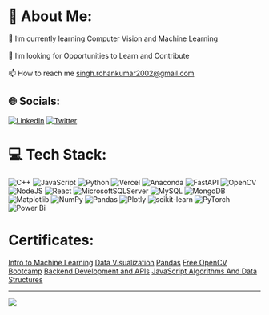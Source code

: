 # 💫 About Me:
🌱 I’m currently learning Computer Vision and Machine Learning<br><br>👯 I’m looking for Opportunities to Learn and Contribute<br><br>📫 How to reach me singh.rohankumar2002@gmail.com


## 🌐 Socials:
[![LinkedIn](https://img.shields.io/badge/LinkedIn-%230077B5.svg?logo=linkedin&logoColor=white)](https://linkedin.com/in/roxoho) [![Twitter](https://img.shields.io/badge/Twitter-%231DA1F2.svg?logo=Twitter&logoColor=white)](https://twitter.com/roxohoking) 

# 💻 Tech Stack:
![C++](https://img.shields.io/badge/c++-%2300599C.svg?style=for-the-badge&logo=c%2B%2B&logoColor=white) ![JavaScript](https://img.shields.io/badge/javascript-%23323330.svg?style=for-the-badge&logo=javascript&logoColor=%23F7DF1E) ![Python](https://img.shields.io/badge/python-3670A0?style=for-the-badge&logo=python&logoColor=ffdd54) ![Vercel](https://img.shields.io/badge/vercel-%23000000.svg?style=for-the-badge&logo=vercel&logoColor=white) ![Anaconda](https://img.shields.io/badge/Anaconda-%2344A833.svg?style=for-the-badge&logo=anaconda&logoColor=white) ![FastAPI](https://img.shields.io/badge/FastAPI-005571?style=for-the-badge&logo=fastapi) ![OpenCV](https://img.shields.io/badge/opencv-%23white.svg?style=for-the-badge&logo=opencv&logoColor=white) ![NodeJS](https://img.shields.io/badge/node.js-6DA55F?style=for-the-badge&logo=node.js&logoColor=white) ![React](https://img.shields.io/badge/react-%2320232a.svg?style=for-the-badge&logo=react&logoColor=%2361DAFB) ![MicrosoftSQLServer](https://img.shields.io/badge/Microsoft%20SQL%20Server-CC2927?style=for-the-badge&logo=microsoft%20sql%20server&logoColor=white) ![MySQL](https://img.shields.io/badge/mysql-%2300000f.svg?style=for-the-badge&logo=mysql&logoColor=white) ![MongoDB](https://img.shields.io/badge/MongoDB-%234ea94b.svg?style=for-the-badge&logo=mongodb&logoColor=white) ![Matplotlib](https://img.shields.io/badge/Matplotlib-%23ffffff.svg?style=for-the-badge&logo=Matplotlib&logoColor=black) ![NumPy](https://img.shields.io/badge/numpy-%23013243.svg?style=for-the-badge&logo=numpy&logoColor=white) ![Pandas](https://img.shields.io/badge/pandas-%23150458.svg?style=for-the-badge&logo=pandas&logoColor=white) ![Plotly](https://img.shields.io/badge/Plotly-%233F4F75.svg?style=for-the-badge&logo=plotly&logoColor=white) ![scikit-learn](https://img.shields.io/badge/scikit--learn-%23F7931E.svg?style=for-the-badge&logo=scikit-learn&logoColor=white) ![PyTorch](https://img.shields.io/badge/PyTorch-%23EE4C2C.svg?style=for-the-badge&logo=PyTorch&logoColor=white) ![Power Bi](https://img.shields.io/badge/power_bi-F2C811?style=for-the-badge&logo=powerbi&logoColor=black)
# Certificates:
[Intro to Machine Learning](https://www.kaggle.com/learn/certification/roxoho/intro-to-machine-learning)
[Data Visualization](https://www.kaggle.com/learn/certification/roxoho/data-visualization)
[Pandas](https://www.kaggle.com/learn/certification/roxoho/pandas)
[Free OpenCV Bootcamp](https://drive.google.com/file/d/1hziPiOQmn63anZ_seD8uIbouThZdTvqN/view?usp=sharing)
[Backend Development and APIs](https://www.freecodecamp.org/certification/roxoho/back-end-development-and-apis)
[JavaScript Algorithms And Data Structures](https://www.freecodecamp.org/certification/roxoho/javascript-algorithms-and-data-structures)


---
[![](https://visitcount.itsvg.in/api?id=roxoho&icon=4&color=0)](https://visitcount.itsvg.in)

<!-- Proudly created with GPRM ( https://gprm.itsvg.in ) -->
